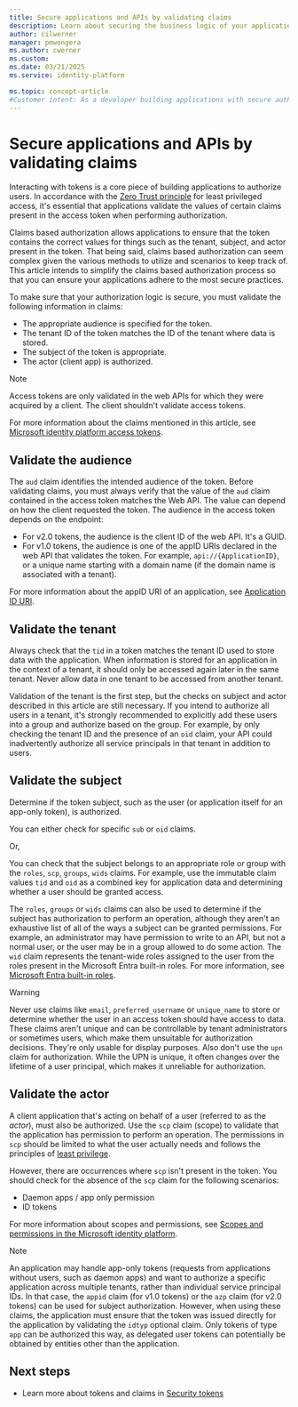 ```yaml
---
title: Secure applications and APIs by validating claims
description: Learn about securing the business logic of your applications and APIs by validating claims in tokens.
author: cilwerner
manager: pmwongera
ms.author: cwerner
ms.custom:
ms.date: 03/21/2025
ms.service: identity-platform

ms.topic: concept-article
#Customer intent: As a developer building applications with secure authorization, I want to understand the claims based authorization process, so that I can ensure my applications adhere to the most secure practices.
---
```


# Secure applications and APIs by validating claims

Interacting with tokens is a core piece of building applications to authorize users. In accordance with the [Zero Trust principle](zero-trust-for-developers.md) for least privileged access, it's essential that applications validate the values of certain claims present in the access token when performing authorization. 

Claims based authorization allows applications to ensure that the token contains the correct values for things such as the tenant, subject, and actor present in the token. That being said, claims based authorization can seem complex given the various methods to utilize and scenarios to keep track of. This article intends to simplify the claims based authorization process so that you can ensure your applications adhere to the most secure practices.

To make sure that your authorization logic is secure, you must validate the following information in claims:

* The appropriate audience is specified for the token.
* The tenant ID of the token matches the ID of the tenant where data is stored.
* The subject of the token is appropriate.
* The actor (client app) is authorized.

> [!NOTE]
> Access tokens are only validated in the web APIs for which they were acquired by a client. The client shouldn't validate access tokens.

For more information about the claims mentioned in this article, see [Microsoft identity platform access tokens](access-tokens.md).

## Validate the audience

The `aud` claim identifies the intended audience of the token. Before validating claims, you must always verify that the value of the `aud` claim contained in the access token matches the Web API. The value can depend on how the client requested the token. The audience in the access token depends on the endpoint:

* For v2.0 tokens, the audience is the client ID of the web API. It's a GUID.
* For v1.0 tokens, the audience is one of the appID URIs declared in the web API that validates the token. For example,
`api://{ApplicationID}`, or a unique name starting with a domain name (if the domain name is associated with a tenant).

For more information about the appID URI of an application, see [Application ID URI](security-best-practices-for-app-registration.md#application-id-uri-also-known-as-identifier-uri).

## Validate the tenant

Always check that the `tid` in a token matches the tenant ID used to store data with the application. When information is stored for an application in the context of a tenant, it should only be accessed again later in the same tenant. Never allow data in one tenant to be accessed from another tenant.

Validation of the tenant is the first step, but the checks on subject and actor described in this article are still necessary. If you intend to authorize all users in a tenant, it's strongly recommended to explicitly add these users into a group and authorize based on the group. For example, by only checking the tenant ID and the presence of an `oid` claim, your API could inadvertently authorize all service principals in that tenant in addition to users.

## Validate the subject

Determine if the token subject, such as the user (or application itself for an app-only token), is authorized. 

You can either check for specific `sub` or `oid` claims.

Or,

You can check that the subject belongs to an appropriate role or group with the `roles`, `scp`, `groups`, `wids` claims. For example, use the immutable claim values `tid` and `oid` as a combined key for application data and determining whether a user should be granted access.

The `roles`, `groups` or `wids` claims can also be used to determine if the subject has authorization to perform an operation, although they aren't an exhaustive list of all of the ways a subject can be granted permissions. For example, an administrator may have permission to write to an API, but not a normal user, or the user may be in a group allowed to do some action. The `wid` claim represents the tenant-wide roles assigned to the user from the roles present in the Microsoft Entra built-in roles. For more information, see [Microsoft Entra built-in roles](~/identity/role-based-access-control/permissions-reference.md). 

> [!WARNING]
> Never use claims like `email`, `preferred_username` or `unique_name` to store or determine whether the user in an access token should have access to data. These claims aren't unique and can be controllable by tenant administrators or sometimes users, which make them unsuitable for authorization decisions. They're only usable for display purposes. Also don't use the `upn` claim for authorization. While the UPN is unique, it often changes over the lifetime of a user principal, which makes it unreliable for authorization.

## Validate the actor

A client application that's acting on behalf of a user (referred to as the *actor*), must also be authorized. Use the `scp` claim (scope) to validate that the application has permission to perform an operation. The permissions in `scp` should be limited to what the user actually needs and follows the principles of [least privilege](secure-least-privileged-access.md). 

However, there are occurrences where `scp` isn't present in the token. You should check for the absence of the `scp` claim for the following scenarios:

* Daemon apps / app only permission
* ID tokens

For more information about scopes and permissions, see [Scopes and permissions in the Microsoft identity platform](scopes-oidc.md).

> [!NOTE]
> An application may handle app-only tokens (requests from applications without users, such as daemon apps) and want to authorize a specific application across multiple tenants, rather than individual service principal IDs. In that case, the `appid` claim (for v1.0 tokens) or the `azp` claim (for v2.0 tokens) can be used for subject authorization. However, when using these claims, the application must ensure that the token was issued directly for the application by validating the `idtyp` optional claim. Only tokens of type `app` can be authorized this way, as delegated user tokens can potentially be obtained by entities other than the application.

## Next steps

* Learn more about tokens and claims in [Security tokens](security-tokens.md)
